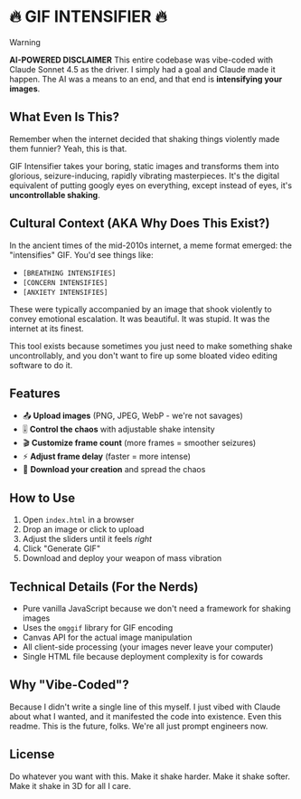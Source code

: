 # 🔥 GIF INTENSIFIER 🔥

> [!warning]
> **AI-POWERED DISCLAIMER** 
> This entire codebase was vibe-coded with Claude Sonnet 4.5 as the driver. I simply had a goal and Claude made it happen. The AI was a means to an end, and that end is **intensifying your images**.

## What Even Is This?

Remember when the internet decided that shaking things violently made them funnier? Yeah, this is that. 

GIF Intensifier takes your boring, static images and transforms them into glorious, seizure-inducing, rapidly vibrating masterpieces. It's the digital equivalent of putting googly eyes on everything, except instead of eyes, it's **uncontrollable shaking**.

## Cultural Context (AKA Why Does This Exist?)

In the ancient times of the mid-2010s internet, a meme format emerged: the "intensifies" GIF. You'd see things like:

- `[BREATHING INTENSIFIES]`
- `[CONCERN INTENSIFIES]`
- `[ANXIETY INTENSIFIES]`

These were typically accompanied by an image that shook violently to convey emotional escalation. It was beautiful. It was stupid. It was the internet at its finest.

This tool exists because sometimes you just need to make something shake uncontrollably, and you don't want to fire up some bloated video editing software to do it. 

## Features

- 📤 **Upload images** (PNG, JPEG, WebP - we're not savages)
- 🎚️ **Control the chaos** with adjustable shake intensity
- 🎬 **Customize frame count** (more frames = smoother seizures)
- ⚡ **Adjust frame delay** (faster = more intense)
- 💾 **Download your creation** and spread the chaos

## How to Use

1. Open `index.html` in a browser
2. Drop an image or click to upload
3. Adjust the sliders until it feels *right*
4. Click "Generate GIF"
5. Download and deploy your weapon of mass vibration

## Technical Details (For the Nerds)

- Pure vanilla JavaScript because we don't need a framework for shaking images
- Uses the `omggif` library for GIF encoding
- Canvas API for the actual image manipulation
- All client-side processing (your images never leave your computer)
- Single HTML file because deployment complexity is for cowards

## Why "Vibe-Coded"?

Because I didn't write a single line of this myself. I just vibed with Claude about what I wanted, and it manifested the code into existence. Even this readme. This is the future, folks. We're all just prompt engineers now.

## License

Do whatever you want with this. Make it shake harder. Make it shake softer. Make it shake in 3D for all I care.
